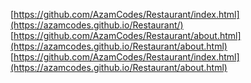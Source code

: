 [https://github.com/AzamCodes/Restaurant/index.html](https://azamcodes.github.io/Restaurant/)
[https://github.com/AzamCodes/Restaurant/about.html](https://azamcodes.github.io/Restaurant/about.html)
[https://github.com/AzamCodes/Restaurant/index.html](https://azamcodes.github.io/Restaurant/about.html)
